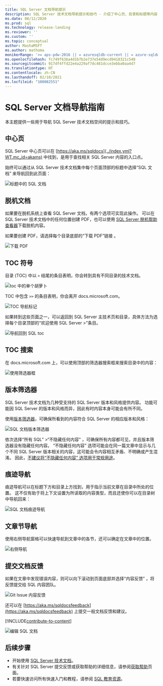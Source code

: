 ```yaml
---
title: SQL Server 文档导航提示
description: SQL Server 技术文档导航提示和技巧 - 介绍了中心页、目录和标题等内容，以及如何使用痕迹导航和版本筛选器。
ms.date: 08/12/2020
ms.prod: sql
ms.technology: release-landing
ms.reviewer: ''
ms.custom: ''
ms.topic: conceptual
author: MashaMSFT
ms.author: mathoma
monikerRange: '>= aps-pdw-2016 || = azuresqldb-current || = azure-sqldw-latest || >= sql-server-2016 || >= sql-server-linux-2017'
ms.openlocfilehash: fc749f636a4d1b7b2e737e54d9ecd9418321c548
ms.sourcegitcommit: 917df4ffd22e4a229af7dc481dcce3ebba0aa4d7
ms.translationtype: HT
ms.contentlocale: zh-CN
ms.lasthandoff: 02/10/2021
ms.locfileid: "100082551"
---
```

# <a name="sql-server-docs-navigation-guide"></a>SQL Server 文档导航指南

本主题提供一些用于导航 SQL Server 技术文档空间的提示和技巧。  

## <a name="hub-page"></a>中心页

SQL Server 中心页可以在 [https://aka.ms/sqldocs](../index.yml?WT.mc_id=akams) 中找到，是用于查找相关 SQL Server 内容的入口点。

始终可以通过从 SQL Server 技术文档集中每个页面顶部的标题中选择“SQL 文档”  来导航回到此页面： 

![标题中的 SQL 文档](media/sql-server-docs-navigation-guide/sql-docs-in-header.png)

## <a name="offline-documentation"></a>脱机文档

如果要在脱机系统上查看 SQL Server 文档，有两个选项可实现此操作。 可以在 SQL Server 技术文档中的任何位置创建 PDF，也可以使用 [SQL Server 脱机帮助查看器](./sql-server-offline-documentation.md)下载脱机内容。 

如果要创建 PDF，请选择每个目录底部的“下载 PDF”链接  。


![下载 PDF](media/sql-server-docs-navigation-guide/download-pdf.png)

## <a name="toc-symbols"></a>TOC 符号 

目录 (TOC) 中以 `>` 结尾的条目表明，你会转到具有不同目录的技术文档。 

![toc 中的单个胡萝卜](media/sql-server-docs-navigation-guide/single-carrots-in-sql-docs-toc.png)

TOC 中包含 `>>` 的条目表明，你会离开 docs.microsoft.com。 

![TOC 导航标记](media/sql-server-docs-navigation-guide/double-carrots-in-sql-docs-toc.png)

如果转到这些页面之一，可以返回到 SQL Server 主技术页和目录，具体方法为选择每个目录顶部的“欢迎使用 SQL Server >”条目。 

![导航回到 SQL toc](media/sql-server-docs-navigation-guide/navigate-back-to-sql-toc.png)

## <a name="toc-search"></a>TOC 搜索 
在 docs.microsoft.com 上，可以使用顶部的筛选器搜索框来搜索目录中的内容： 

![使用筛选器框](media/sql-server-docs-navigation-guide/sql-docs-toc-filter.gif)

## <a name="version-filter"></a>版本筛选器
SQL Server 技术文档为几种受支持的 SQL Server 版本和风格提供内容。 功能可能因 SQL Server 的版本和风格而异，因此有时内容本身可能会有所不同。 

使用[版本筛选器](versioning-system-monikers-ui-sql-server.md)，可确保所看到的内容符合 SQL Server 的相应版本和风格： 

![SQL 文档版本筛选器](media/sql-server-docs-navigation-guide/sql-docs-version-filter.gif)

依次选择“所有 SQL”  \>“不隐藏任何内容”  ，可确保所有内容都可见，并且版本筛选器没有隐藏任何内容。 “不隐藏任何内容”  选项可能会在同一篇文章中显示与几个不同 SQL Server 版本相关的内容，这可能会令内容相互矛盾、不明确或产生混淆。 因此，[不建议将“不隐藏任何内容”  选项用于常规用途](versioning-system-monikers-ui-sql-server.md#anchor-allsql-hidenothing)。 

## <a name="breadcrumbs"></a>痕迹导航

痕迹导航可以在标题下方和目录上方找到，用于指示当前文章在目录中所处的位置。  这不仅有助于将上下文设置为所读取的内容类型，而且还使你可以在目录树中导航回来：

![SQL 文档痕迹导航](media/sql-server-docs-navigation-guide/sql-docs-bread-crumbs.gif)

## <a name="article-section-navigation"></a>文章节导航

使用右侧导航窗格可以快速导航到文章中的各节，还可以确定在文章中的位置。  

![右侧导航](media/sql-server-docs-navigation-guide/sql-docs-right-hand-navigation.gif)


## <a name="submit-docs-feedback"></a>提交文档反馈

如果在文章中发现错误内容，则可以向下滚动到页面底部并选择“内容反馈”  ，将反馈提交给 SQL 内容团队。

![Git Issue 内容反馈](media/sql-server-get-help/git-issues.png)

还可以在 [https://aka.ms/sqldocsfeedback](https://aka.ms/sqldocsfeedback) 上提交一般文档反馈和建议。 

[!INCLUDE[contribute-to-content](../includes/paragraph-content/contribute-to-content.md)]

![编辑 SQL 文档](media/sql-server-docs-navigation-guide/edit-sql-docs.gif)

## <a name="next-steps"></a>后续步骤

- 开始使用 [SQL Server 技术文档](index.yml)。
- 有关针对 SQL Server 提交反馈或获取帮助的详细信息，请参阅[获取帮助](sql-server-get-help.md)页面。 
- 若要快速访问所有快速入门和教程，请参阅 [SQL 教育资源](../sql-server/educational-sql-resources.yml)。